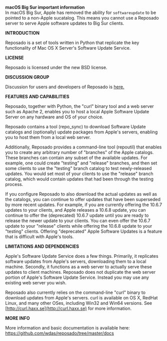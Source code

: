**macOS Big Sur important information**  
In macOS Big Sur, Apple has removed the ability for `softwareupdate` to be pointed to a non-Apple sucatalog. This means you cannot use a Reposado server to serve Apple software updates to Big Sur clients.

**INTRODUCTION**

Reposado is a set of tools written in Python that replicate the key functionality of Mac OS X Server's Software Update Service.

**LICENSE**

Reposado is licensed under the new BSD license.

**DISCUSSION GROUP**

Discussion for users and developers of Reposado is [here.](http://groups.google.com/group/reposado)

**FEATURES AND CAPABILITIES**

Reposado, together with Python, the "curl" binary tool and a web server such as Apache 2, enables you to host a local Apple Software Update Server on any hardware and OS of your choice.

Reposado contains a tool (repo_sync) to download Software Update catalogs and (optionally) update packages from Apple's servers, enabling you to host them from a local web server.

Additionally, Reposado provides a command-line tool (repoutil) that enables you to create any arbitrary number of "branches" of the Apple catalogs. These branches can contain any subset of the available updates. For example, one could create "testing" and "release" branches, and then set some clients to use the "testing" branch catalog to test newly-released updates. You would set most of your clients to use the "release" branch catalog, which would contain updates that had been through the testing process.

If you configure Reposado to also download the actual updates as well as the catalogs, you can continue to offer updates that have been superseded by more recent updates. For example, if you are currently offering the 10.6.7 updates to your clients, and Apple releases a 10.6.8 update, you can continue to offer the (deprecated) 10.6.7 update until you are ready to release the newer update to your clients. You can even offer the 10.6.7 update to your "release" clients while offering the 10.6.8 update to your "testing" clients. Offering "deprecated" Apple Software Updates is a feature that is difficult with Apple's tools.

**LIMITATIONS AND DEPENDENCIES**

Apple's Software Update Service does a few things. Primarily, it replicates software updates from Apple's servers, downloading them to a local machine. Secondly, it functions as a web server to actually serve these updates to client machines. Reposado does not duplicate the web server portion of Apple's Software Update Service. Instead you may use any existing web server you wish.

Reposado also currently relies on the command-line "curl" binary to download updates from Apple's servers. curl is available on OS X, RedHat Linux, and many other OSes, including Win32 and Win64 versions. See [http://curl.haxx.se](http://curl.haxx.se) for more information.

**MORE INFO**

More information and basic documentation is available here: https://github.com/wdas/reposado/tree/master/docs
